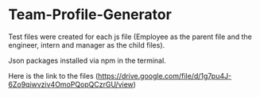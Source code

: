 # Team-Profile-Generator

Test files were created for each js file (Employee as the parent file and the engineer, intern and manager as the child files).

Json packages installed via npm in the terminal.

Here is the link to the files (https://drive.google.com/file/d/1g7pu4J-6Zo9qiwvziv4OmoPQopQCzrGU/view)
